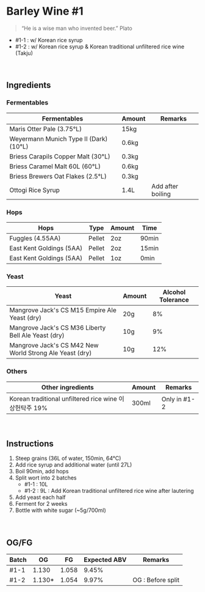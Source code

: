 Barley Wine #1
=============
> “He is a wise man who invented beer.”  Plato

* #1-1 : w/ Korean rice syrup
* #1-2 : w/ Korean rice syrup & Korean traditional unfiltered rice wine (Takju)

　

## Ingredients

### Fermentables
| Fermentables | Amount | Remarks |
| ------ | ------ | ------ |
| Maris Otter Pale (3.75°L) | 15kg | |
| Weyermann Munich Type II (Dark) (10°L) | 0.6kg | |
| Briess Carapils Copper Malt (30°L) | 0.3kg | |
| Briess Caramel Malt 60L (60°L) | 0.6kg | |
| Briess Brewers Oat Flakes (2.5°L) | 0.3kg | |
| Ottogi Rice Syrup | 1.4L | Add after boiling |

### Hops
| Hops | Type | Amount | Time |
| ------ | ------ | ------ | ------ |
| Fuggles (4.55AA) | Pellet | 2oz | 90min |
| East Kent Goldings (5AA) | Pellet | 2oz | 15min |
| East Kent Goldings (5AA) | Pellet | 1oz | 0min |

### Yeast
| Yeast | Amount | Alcohol Tolerance |
| ------ | ------ | ------ |
| Mangrove Jack's CS M15 Empire Ale Yeast (dry) | 20g | 8% |
| Mangrove Jack's CS M36 Liberty Bell Ale Yeast (dry) | 10g | 9% |
| Mangrove Jack's CS M42 New World Strong Ale Yeast (dry) | 10g | 12% |

### Others
| Other ingredients | Amount | Remarks |
| ------ | ------ | ------ |
| Korean traditional unfiltered rice wine 이상헌탁주 19% | 300ml | Only in #1-2 |

　

## Instructions

1. Steep grains (36L of water, 150min, 64°C)
2. Add rice syrup and additional water (until 27L)
3. Boil 90min, add hops
4. Split wort into 2 batches
    * #1-1 : 10L
    * #1-2 : 9L : Add Korean traditional unfiltered rice wine after lautering
5. Add yeast each half
6. Ferment for 2 weeks
7. Bottle with white sugar (~5g/700ml)

　

## OG/FG
| Batch | OG | FG | Expected ABV | Remarks |
| ------ | ------ | ------ | ------ | ------ |
| #1-1 | 1.130 | 1.058 | 9.45% | |
| #1-2 | 1.130* | 1.054 | 9.97% | OG : Before split |

　
